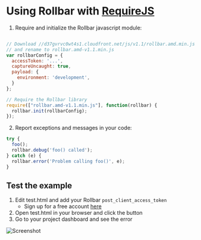# Using Rollbar with [RequireJS](http://requirejs.org/)

1. Require and initialize the Rollbar javascript module:

  ```js
  
  // Download //d37gvrvc0wt4s1.cloudfront.net/js/v1.1/rollbar.amd.min.js and place in current directory
  // and rename to rollbar.amd-v1.1.min.js
  var rollbarConfig = {
    accessToken: '...',
    captureUncaught: true,
    payload: {
      environment: 'development',
    }
  };
  
  // Require the Rollbar library
  require(["rollbar.amd-v1.1.min.js"], function(rollbar) {
    rollbar.init(rollbarConfig);
  });
  ```

2. Report exceptions and messages in your code:

  ```js
  try {
    foo();
    rollbar.debug('foo() called');
  } catch (e) {
    rollbar.error('Problem calling foo()', e);
  }
  ```

## Test the example

1. Edit test.html and add your Rollbar `post_client_access_token`
   - Sign up for a free account [here](https://rollbar.com/signup/)
2. Open test.html in your browser and click the button
3. Go to your project dashboard and see the error

![Screenshot](https://github.com/rollbar/rollbar.js/raw/browserify/examples/browserify/img/screenshot.png)
